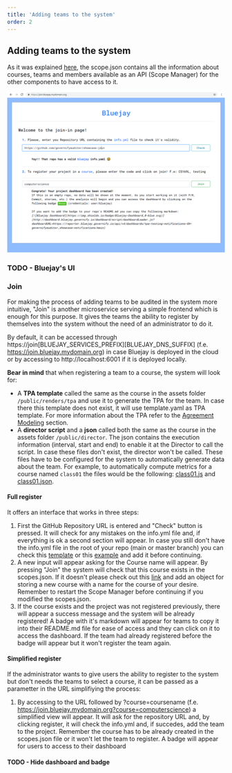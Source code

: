 ```yaml
---
title: 'Adding teams to the system'
order: 2
---
```

## Adding teams to the system

As it was explained <a href="/quickstart/auditing-agile-2.0#scope.json">here</a>, the scope.json contains all the information about courses, teams and members available as an API (Scope Manager) for the other components to have access to it.

![Successful Join](../../images/join/success.PNG)


### TODO - Bluejay's UI

### Join

For making the process of adding teams to be audited in the system more intuitive, "Join" is another microservice serving a simple frontend which is enough for this purpose. It gives the teams the ability to register by themselves into the system without the need of an administrator to do it.

By default, it can be accessed through https://join[BLUEJAY_SERVICES_PREFIX][BLUEJAY_DNS_SUFFIX] (f.e. https://join.bluejay.mydomain.org) in case Bluejay is deployed in the cloud or by accessing to http://localhost:6001 if it is deployed locally.

**Bear in mind** that when registering a team to a course, the system will look for:
- A **TPA template** called the same as the course in the assets folder `/public/renders/tpa` and use it to generate the TPA for the team. In case there this template does not exist, it will use template.yaml as TPA template. For more information about the TPA refer to the <a href="/customization/agreement_modeling">Agreement Modeling</a> section.
- A **director script** and a **json** called both the same as the course in the assets folder `/public/director`. The json contains the execution information (interval, start and end) to enable it at the Director to call the script. In case these files don't exist, the director won't be called. These files have to be configured for the system to automatically generate data about the team. For example, to automatically compute metrics for a course named `class01` the files would be the following: [class01.js](https://github.com/governify/bluejay-infrastructure/blob/main/assets/public/director/class01.js) and [class01.json](https://github.com/governify/bluejay-infrastructure/blob/main/assets/public/director/class01.json).

#### Full register
It offers an interface that works in three steps:
1. First the GitHub Repository URL is entered and "Check" button is pressed. It will check for any mistakes on the info.yml file and, if everything is ok a second section will appear. In case you still don't have the info.yml file in the root of your repo (main or master branch) you can check this [template](https://github.com/governify/audited-project-template/blob/main/info.yml) or this [example](https://github.com/governifyauditor/goldenflow-showcase-project/blob/main/info.yml) and add it before continuing.
2. A new input will appear asking for the Course name will appear. By pressing "Join" the system will check that this course exists in the scopes.json. If it doesn't please check out this <a href="/quickstart/auditing-agile-2.0#scope.json">link</a> and add an object for storing a new course with a name for the course of your desire. Remember to restart the Scope Manager before continuing if you modified the scopes.json.
3. If the course exists and the project was not registered previously, there will appear a success message and the system will be already registered! A badge with it's markdown will appear for teams to copy it into their README.md file for ease of access and they can click on it to access the dashboard. If the team had already registered before the badge will appear but it won't register the team again.

#### Simplified register
If the administrator wants to give users the ability to register to the system but don't needs the teams to select a course, it can be passed as a parametter in the URL simplifiying the process:
1. By accessing to the URL followed by ?course=coursename (f.e. https://join.bluejay.mydomain.org?course=computerscience) a simplified view will appear. It will ask for the repository URL and, by clicking register, it will check the info.yml and, if succedes, add the team to the project. Remember the course has to be already created in the scopes.json file or it won't let the team to register. A badge will appear for users to access to their dashboard 

#### TODO - Hide dashboard and badge